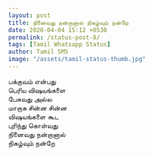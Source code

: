 ```yaml
---
layout: post
title: நினைவது நன்றானால் நிகழ்வும் நன்றே
date: 2020-04-04 15:12 +0530
permalink: /status-post-8/
tags: [Tamil Whatsapp Status]
author: Tamil SMS
image: "/assets/tamil-status-thumb.jpg"
---
```


பக்குவம் என்பது  
பெரிய விஷயங்களை  
பேசுவது அல்ல  
மாறாக சின்ன சின்ன  
விஷயங்களை கூட  
புரிந்து கொள்வது  
நினைவது நன்றானால்  
நிகழ்வும் நன்றே
